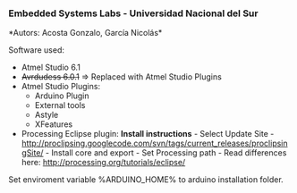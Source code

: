 <h3>Embedded Systems Labs - Universidad Nacional del Sur</h3>
*Autors: Acosta Gonzalo, García Nicolás*

Software used:
  - Atmel Studio 6.1
  - ~~Avrdudess 6.0.1~~ => Replaced with Atmel Studio Plugins
  - Atmel Studio Plugins:
  	- Arduino Plugin
  	- External tools
  	- Astyle
  	- XFeatures
  - Processing Eclipse plugin:
  		**Install instructions**
  		- Select Update Site - http://proclipsing.googlecode.com/svn/tags/current_releases/proclipsingSite/
  		- Install core and export
  		- Set Processing path
  		- Read differences here: http://processing.org/tutorials/eclipse/


  Set enviroment variable %ARDUINO_HOME% to arduino installation folder.
